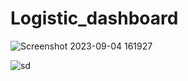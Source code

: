 # Logistic_dashboard
![Screenshot 2023-09-04 161927](https://github.com/PhoonDerman/Logistic_dashboard/assets/84534969/12da74ea-5d70-46a7-8b70-8d07d1d4e735)

![sd](https://github.com/PhoonDerman/Logistic_dashboard/assets/84534969/dc176512-dc47-4831-9dbb-ce048b6d5f9e)
